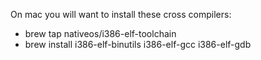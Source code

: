 On mac you will want to install these cross compilers:

- brew tap nativeos/i386-elf-toolchain
- brew install i386-elf-binutils i386-elf-gcc i386-elf-gdb
